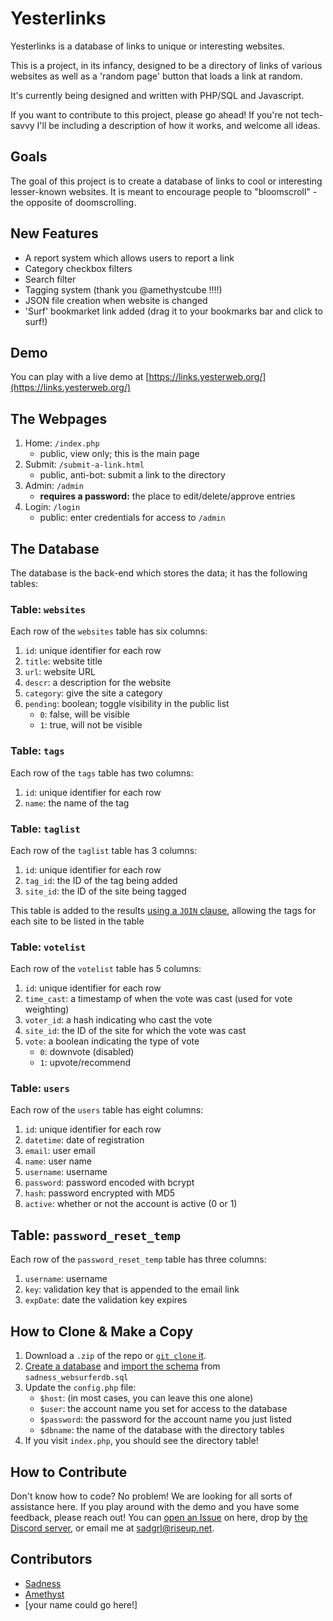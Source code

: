 # Yesterlinks

Yesterlinks is a database of links to unique or interesting websites.

This is a project, in its infancy, designed to be a directory of links of various websites as well as a 'random page' button that loads a link at random.

It's currently being designed and written with PHP/SQL and Javascript.

If you want to contribute to this project, please go ahead! If you're not tech-savvy I'll be including a description of how it works, and welcome all ideas.

## Goals

The goal of this project is to create a database of links to cool or interesting lesser-known websites. It is meant to encourage people to "bloomscroll" - the opposite of doomscrolling.

## New Features

- A report system which allows users to report a link
- Category checkbox filters
- Search filter
- Tagging system (thank you @amethystcube !!!!)
- JSON file creation when website is changed
- 'Surf' bookmarket link added (drag it to your bookmarks bar and click to surf!)

## Demo

You can play with a live demo at [https://links.yesterweb.org/](https://links.yesterweb.org/)

## The Webpages

1. Home: `/index.php`
   - public, view only; this is the main page
2. Submit: `/submit-a-link.html`
   - public, anti-bot: submit a link to the directory
3. Admin: `/admin`
   - **requires a password:** the place to edit/delete/approve entries
4. Login: `/login`
   - public: enter credentials for access to `/admin`


## The Database

The database is the back-end which stores the data; it has the following tables:

### Table: `websites`

Each row of the `websites` table has six columns:
1. `id`: unique identifier for each row
2. `title`: website title
3. `url`: website URL
4. `descr`: a description for the website
5. `category`: give the site a category
6. `pending`: boolean; toggle visibility in the public list
   - `0`: false, will be visible
   - `1`: true, will not be visible

### Table: `tags`

Each row of the `tags` table has two columns:
1. `id`: unique identifier for each row
2. `name`: the name of the tag

### Table: `taglist`

Each row of the `taglist` table has 3 columns:
1. `id`: unique identifier for each row
2. `tag_id`: the ID of the tag being added
3. `site_id`: the ID of the site being tagged

This table is added to the results [using a `JOIN` clause](https://learn.sadgrl.online/joining-tables-with-sql/), allowing the tags for each site to be listed in the table

### Table: `votelist`

Each row of the `votelist` table has 5 columns:
1. `id`: unique identifier for each row
2. `time_cast`: a timestamp of when the vote was cast (used for vote weighting)
3. `voter_id`: a hash indicating who cast the vote
4. `site_id`: the ID of the site for which the vote was cast
5. `vote`: a boolean indicating the type of vote
   - `0`: downvote (disabled)
   - `1`: upvote/recommend

### Table: `users`

Each row of the `users` table has eight columns:

1. `id`: unique identifier for each row
2. `datetime`: date of registration
3. `email`: user email
4. `name`: user name
5. `username`: username
6. `password`: password encoded with bcrypt
7. `hash`: password encrypted with MD5
8. `active`: whether or not the account is active (0 or 1)

## Table: `password_reset_temp`

Each row of the `password_reset_temp` table has three columns:

1. `username`: username
2. `key`: validation key that is appended to the email link
3. `expDate`: date the validation key expires

## How to Clone & Make a Copy

1. Download a `.zip` of the repo or [`git clone` it](https://docs.github.com/en/repositories/creating-and-managing-repositories/cloning-a-repository).
2. [Create a database](https://learn.sadgrl.online/create-a-user-and-database-on-leprd/) and [import the schema](https://learn.sadgrl.online/import-a-database-schema-into-phpmyadmin/) from `sadness_websurferdb.sql`
3. Update the `config.php` file:
   - `$host`: (in most cases, you can leave this one alone)
   - `$user`: the account name you set for access to the database
   - `$password`: the password for the account name you just listed
   - `$dbname`: the name of the database with the directory tables
4. If you visit `index.php`, you should see the directory table!

## How to Contribute

Don't know how to code? No problem! We are looking for all sorts of assistance here. If you play around with the demo and you have some feedback, please reach out! You can [open an Issue](https://github.com/sadgrlonline/yesterlinks/issues/new) on here, drop by [the Discord server](https://yesterweb.org/community/), or email me at sadgrl@riseup.net.

## Contributors

- [Sadness](https://sadgrl.online)
- [Amethyst](https://amethystcu.be)
- [your name could go here!]
